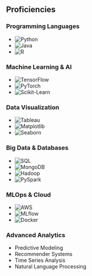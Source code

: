 ## Proficiencies

### Programming Languages
- ![Python](https://img.shields.io/badge/-Python-3776AB?logo=python&logoColor=white) 
- ![Java](https://img.shields.io/badge/-Java-007396?logo=java&logoColor=white) 
- ![R](https://img.shields.io/badge/-R-276DC3?logo=r&logoColor=white) 

### Machine Learning & AI
- ![TensorFlow](https://img.shields.io/badge/-TensorFlow-FF6F00?logo=tensorflow&logoColor=white)
- ![PyTorch](https://img.shields.io/badge/-PyTorch-EE4C2C?logo=pytorch&logoColor=white)
- ![Scikit-Learn](https://img.shields.io/badge/-Scikit--Learn-F7931E?logo=scikit-learn&logoColor=white)

### Data Visualization
- ![Tableau](https://img.shields.io/badge/-Tableau-E97627?logo=tableau&logoColor=white)
- ![Matplotlib](https://img.shields.io/badge/-Matplotlib-11557C)
- ![Seaborn](https://img.shields.io/badge/-Seaborn-3776AB)

### Big Data & Databases
- ![SQL](https://img.shields.io/badge/-SQL-4479A1?logo=postgresql&logoColor=white)
- ![MongoDB](https://img.shields.io/badge/-MongoDB-47A248?logo=mongodb&logoColor=white)
- ![Hadoop](https://img.shields.io/badge/-Hadoop-66CCFF?logo=apache-hadoop&logoColor=black)
- ![PySpark](https://img.shields.io/badge/-PySpark-E25A1C?logo=apache-spark&logoColor=white)

### MLOps & Cloud
- ![AWS](https://img.shields.io/badge/-AWS-232F3E?logo=amazon-aws&logoColor=white)
- ![MLflow](https://img.shields.io/badge/-MLflow-0194E2)
- ![Docker](https://img.shields.io/badge/-Docker-2496ED?logo=docker&logoColor=white)

### Advanced Analytics
- Predictive Modeling
- Recommender Systems
- Time Series Analysis
- Natural Language Processing

